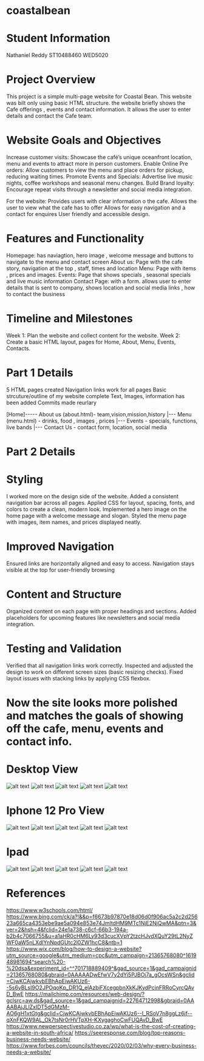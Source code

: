 # coastalbean

# Student Information
Nathaniel Reddy
ST10488460
WED5020

# Project Overview
This project is a simple multi-page website for Coastal Bean. 
This website was bilt only using basic HTML structure.
the website briefly shows the Cafe offerings , events and contact information.
It allows the user to enter details and contact the Cafe team.

# Website Goals and Objectives
Increase customer visits: Showcase the café’s unique oceanfront location, menu and events to attract more in person customers.
Enable Online Pre orders: Allow customers to view the menu and place orders for pickup, reducing waiting times. 
Promote Events and Specials: Advertise live music nights, coffee workshops and seasonal menu changes. 
Build Brand loyalty: Encourage repeat visits through a newsletter and social media integration.

For the website: 
Provides users with clear information o the cafe.
Allows the user to view what the cafe has to offer 
Allows for easy navigation and a contact for enquires
User friendly and accessible design.

# Features and Functionality 
Homepage: has naviagtion, hero image , welcome message and buttons to navigate to the menu and contact screen
About us: Page with the cafe story, navigation at the top , staff, times and location 
Menu:  Page with items , prices  and images. 
Events: Page that shows specials , seasonal specials  and live music information
Contact Page: with a form. allows user to enter details that is sent to company, shows location and social media links , how to contact the business

# Timeline and Milestones
Week 1: Plan the website and collect content for the website.
Week 2: Create a basic HTML layout, pages for Home, About, Menu, Events, Contacts.

# Part 1 Details
5 HTML pages created 
Navigation links work for all pages
Basic strcuture/outline of my website complete 
Text, Images, information has been added
Commits made reurlary 

[Home]----- About us (about.html)- team,vision,mission,history
      |--- Menu (menu.html) - drinks, food , images , prices
      |--- Events - specials, functions, live bands
      |--- Contact Us - contact form, location, social media 



# Part 2 Details

# Styling
I worked more on the design side of the website.
Added a consistent navigation bar across all pages.
Applied CSS for layout, spacing, fonts, and colors to create a clean, modern look.
Implemented a hero image on the home page with a welcome message and slogan.
Styled the menu page with images, item names, and prices displayed neatly.

# Improved Navigation
Ensured links are horizontally aligned and easy to access.
Navigation stays visible at the top for user-friendly browsing

# Content and Structure
Organized content on each page with proper headings and sections.
Added placeholders for upcoming features like newsletters and social media integration.

# Testing and Validation
Verified that all navigation links work correctly.
Inspected and adjusted the design to work on different screen sizes (basic resizing checks).
Fixed layout issues with stacking links by applying CSS flexbox.

# Now the site looks more polished and matches the goals of showing off the cafe, menu, events and contact info.

# Desktop View
![alt text](<Screenshot 2025-09-26 143540-1.png>) 
![alt text](<Screenshot 2025-09-26 143554.png>) 
![alt text](<Screenshot 2025-09-26 143610.png>) 
![alt text](<Screenshot 2025-09-26 143622.png>) 
![alt text](<Screenshot 2025-09-26 143632.png>)

# Iphone 12 Pro View
![alt text](<Screenshot 2025-09-26 151207.png>)
 ![alt text](<Screenshot 2025-09-26 151124.png>) 
 ![alt text](<Screenshot 2025-09-26 151138.png>) 
 ![alt text](<Screenshot 2025-09-26 151147.png>)
  ![alt text](<Screenshot 2025-09-26 151155.png>)

  # Ipad
  ![alt text](<Screenshot 2025-09-26 151317.png>)
   ![alt text](<Screenshot 2025-09-26 151223.png>) 
 ![alt text](<Screenshot 2025-09-26 151245.png>) 
 ![alt text](<Screenshot 2025-09-26 151254.png>)
  ![alt text](<Screenshot 2025-09-26 151305.png>)














    
# References 
https://www.w3schools.com/html/
https://www.bing.com/ck/a?!&&p=f6673b97870e18d06d0f906ac5a2c2d25623a665ca4353ebe9ae5a094e853e74JmltdHM9MTc1NjE2NjQwMA&ptn=3&ver=2&hsh=4&fclid=24e1a738-c6cf-66b3-194a-b2b4c7066755&u=a1aHR0cHM6Ly93d3cucXVpY2tzcHJvdXQuY29tL2NyZWF0aW5nLXdlYnNpdGUtc2l0ZW1hcC8&ntb=1
https://www.wix.com/blog/how-to-design-a-website?utm_source=google&utm_medium=cpc&utm_campaign=21365768080^161948981694^search%20-%20dsa&experiment_id=^^701718889409^&gad_source=1&gad_campaignid=21365768080&gbraid=0AAAAADwEfwV7y2dYi5PJBOj7a_gOcsWSn&gclid=CjwKCAjwkvbEBhApEiwAKUz6--5s6yBLsI9O2JPOqoKp_DR1Q_elAzbiFXcegpbnXkKJKydPcinFRRoCyrcQAvD_BwE
https://mailchimp.com/resources/web-design/?gclsrc=aw.ds&gad_source=1&gad_campaignid=22764712998&gbraid=0AAAABAjJLlZxIDT5dGMzM-AO6gH1xtGtg&gclid=CjwKCAjwkvbEBhApEiwAKUz6--I_RSoV7n8ggLz6if--qXnFKQW9AL_Ok7tsNr0rHVTpXH-KXygaghoCwFUQAvD_BwE
https://www.newperspectivestudio.co.za/wp/what-is-the-cost-of-creating-a-website-in-south-africa/
https://seeresponse.com/blog/top-reasons-business-needs-website/
https://www.forbes.com/councils/theyec/2020/02/03/why-every-business-needs-a-website/ 
